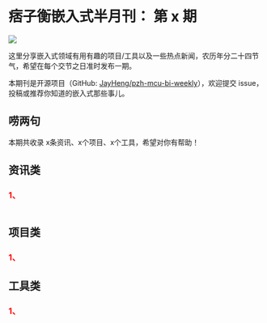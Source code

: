 # 痞子衡嵌入式半月刊： 第 x 期

![](http://henjay724.com/image/cnblogs/pzh_mcu_bi_weekly.PNG)

这里分享嵌入式领域有用有趣的项目/工具以及一些热点新闻，农历年分二十四节气，希望在每个交节之日准时发布一期。

本期刊是开源项目（GitHub: [JayHeng/pzh-mcu-bi-weekly](https://github.com/JayHeng/pzh-mcu-bi-weekly)），欢迎提交 issue，投稿或推荐你知道的嵌入式那些事儿。

## 唠两句


本期共收录 x条资讯、x个项目、x个工具，希望对你有帮助！

## 资讯类

### <font color="red">1、</font>

![]()



## 项目类

### <font color="red">1、</font>


## 工具类

### <font color="red">1、</font>



